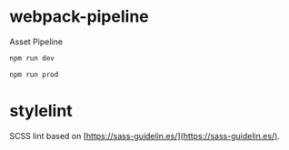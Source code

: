 # webpack-pipeline
Asset Pipeline

```sh
npm run dev
```

```sh
npm run prod
```

# stylelint
SCSS lint based on [https://sass-guidelin.es/](https://sass-guidelin.es/).